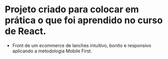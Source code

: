 # Projeto criado para colocar em prática o que foi aprendido no curso de React.

- Front de um ecommerce de lanches intuitivo, bonito e responsivo aplicando a metodologia Mobile First.


